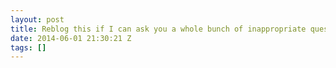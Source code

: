 ```yaml
---
layout: post
title: Reblog this if I can ask you a whole bunch of inappropriate questions.
date: 2014-06-01 21:30:21 Z
tags: []
---
```

